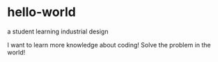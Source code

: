 # hello-world
a student learning industrial design 

I want to learn more knowledge about coding!
Solve the problem in the world!
